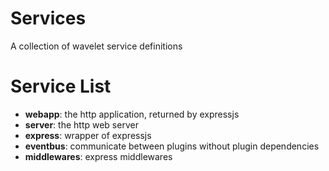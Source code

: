 # Services
A collection of wavelet service definitions

# Service List

- **webapp**:   the http application, returned by expressjs
- **server**:   the http web server
- **express**:  wrapper of expressjs
- **eventbus**: communicate between plugins without plugin dependencies
- **middlewares**: express middlewares
